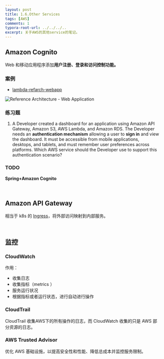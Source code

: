 ```yaml
---
layout: post
title: 1.6.Other Services
tags: [AWS]
comments: 1
typora-root-url: ../../../..
excerpt: 关于AWS的其他service的笔记。
---
```


## Amazon Cognito

 Web 和移动应用程序添加**用户注册、登录和访问控制功能。**

### 案例

- [lambda-refarch-webapp](https://github.com/aws-samples/lambda-refarch-webapp)

![Reference Architecture - Web Application](https://github.com/aws-samples/lambda-refarch-webapp/raw/master/img/serverless-refarch-webapp.png)

### 练习题

1. A Developer created a dashboard for an application using Amazon API Gateway, Amazon S3, AWS Lambda, and Amazon RDS. The Developer needs an **authentication mechanism** allowing a user to **sign in** and view the dashboard. It must be accessible from mobile applications, desktops, and tablets, and must remember user preferences across platforms.
   Which AWS service should the Developer use to support this authentication scenario?

### TODO

**Spring+Amazon Cognito**

<br>

## Amazon API Gateway

相当于 k8s 的 [Ingress](https://kubernetes.io/docs/concepts/services-networking/ingress/)，将外部访问映射到内部服务。

<br>

## 监控

### CloudWatch

作用：

- 收集日志
- 收集指标（metrics ）
- 服务运行状况
- 根据指标或者运行状态，进行自动进行操作

### CloudTrail

CloudTrail 收集AWS下的所有操作的日志，而 CloudWatch 收集的只是 AWS 部分资源的日志。

### AWS Trusted Advisor

优化 AWS 基础设施，以提高安全性和性能、降低总成本并监控服务限制。
